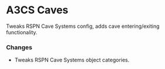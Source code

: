 # A3CS Caves
Tweaks RSPN Cave Systems config, adds cave entering/exiting functionality.

### Changes
- Tweaks RSPN Cave Systems object categories.
